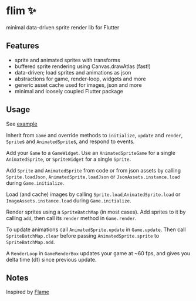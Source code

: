# flim ✨

minimal data-driven sprite render lib for Flutter

## Features

- sprite and animated sprites with transforms 
- buffered sprite rendering using Canvas.drawAtlas (fast!)
- data-driven; load sprites and animations as json
- abstractions for game, render-loop, widgets and more
- generic asset cache used for images, json and more
- minimal and loosely coupled Flutter package

## Usage

See [example](example)

Inherit from `Game` and override methods to `initialize`, `update` and `render`, 
`Sprite`s and `AnimatedSprite`s, and respond to events.

Add your `Game` to a `GameWidget`. Use an `AnimatedSpriteGame` for a single 
`AnimatedSprite`, or `SpriteWidget` for a single `Sprite`.

Add `Sprite` and `AnimatedSprite` from code or from json assets by calling
`Sprite.loadJson`, `AnimatedSprite.loadJson` or `JsonAssets.instance.load`
during `Game.initialize`.

Load (and cache) images by calling `Sprite.load`,`AnimatedSprite.load` or 
`ImageAssets.instance.load` during `Game.initialize`.

Render sprites using a `SpriteBatchMap` (in most cases). Add sprites to it by
calling `add`, then call its `render` method in `Game.render`.

To update animations call `AnimatedSprite.update` in `Game.update`. Then call
`SpriteBatchMap.clear` before passing `AnimatedSprite.sprite` to 
`SpriteBatchMap.add`.

A `RenderLoop` in `GameRenderBox` updates your game at ~60 fps, and gives you 
delta time (dt) since previous update.

## Notes

Inspired by [Flame](https://github.com/flame-engine/flame)
